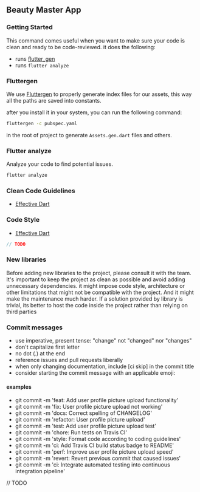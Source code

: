 ## Beauty Master App

### Getting Started
This command comes useful when you want to make sure your code is clean and ready to be code-reviewed. it does the
following:

- runs [flutter_gen](https://pub.dev/packages/flutter_gen)
- runs `flutter analyze`


### Fluttergen

We use [Fluttergen](https://pub.dev/packages/flutter_gen) to properly generate index files for our assets, this way all
the paths are saved into constants.

after you install it in your system, you can run the following command:

```bash 
fluttergen -c pubspec.yaml
```

in the root of project to generate `Assets.gen.dart` files and others.

### Flutter analyze
Analyze your code to find potential issues.

```bash
flutter analyze
```

### Clean Code Guidelines
- [Effective Dart](https://dart.dev/guides/language/effective-dart)

### Code Style
- [Effective Dart](https://dart.dev/guides/language/effective-dart/style)

```dart
// TODO
```


### New libraries

Before adding new libraries to the project, please consult it with the team.  
It's important to keep the project as clean as possible and avoid adding unnecessary dependencies.
it might impose code style, architecture or other limitations that might not be compatible with the project.
And it might make the maintenance much harder. If a solution provided by library is trivial, its better to host the code
inside the project rather than relying on third parties


### Commit messages 
- use imperative, present tense: "change" not "changed" nor "changes"
- don't capitalize first letter
- no dot (.) at the end
- reference issues and pull requests liberally
- when only changing documentation, include [ci skip] in the commit title
- consider starting the commit message with an applicable emoji:

#### examples
- git commit -m 'feat: Add user profile picture upload functionality'
- git commit -m 'fix: User profile picture upload not working'
- git commit -m 'docs: Correct spelling of CHANGELOG'
- git commit -m 'refactor: User profile picture upload'
- git commit -m 'test: Add user profile picture upload test'
- git commit -m 'chore: Run tests on Travis CI'
- git commit -m 'style: Format code according to coding guidelines'
- git commit -m 'ci: Add Travis CI build status badge to README'
- git commit -m 'perf: Improve user profile picture upload speed'
- git commit -m 'revert: Revert previous commit that caused issues'
- git commit -m 'ci: Integrate automated testing into continuous integration pipeline'

// TODO